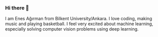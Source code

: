 ### Hi there 👋

I am Enes Ağırman from Bilkent University/Ankara. I love coding, making music and playing basketball. I feel very excited about machine learning, especially solving computer vision problems using deep learning.

<!---
This part is commented, it shoows the github stats
[![Anurag's GitHub stats](https://github-readme-stats.vercel.app/api?username=EnesAgirman)](https://github.com/anuraghazra/github-readme-stats)
-->







<!--
**EnesAgirman/EnesAgirman** is a ✨ _special_ ✨ repository because its `README.md` (this file) appears on your GitHub profile.

Here are some ideas to get you started:

- 🔭 I’m currently working on ...
- 🌱 I’m currently learning ...
- 👯 I’m looking to collaborate on ...
- 🤔 I’m looking for help with ...
- 💬 Ask me about ...
- 📫 How to reach me: ...
- 😄 Pronouns: ...
- ⚡ Fun fact: ...
-->
